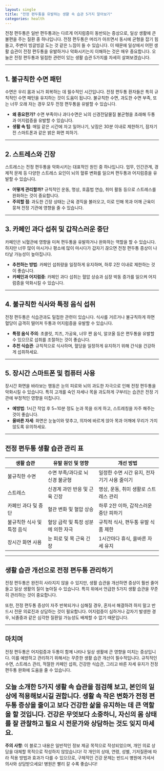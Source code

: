```yaml
---
layout: single
title: "전정 편두통을 유발하는 생활 속 습관 5가지 알아보기"
categories: health
---
```

전정 편두통은 일반 편두통과는 다르게 어지럼증이 동반되는 증상으로, 일상 생활에 큰 불편을 주는 질환 중 하나입니다. 전정 편두통은 머리가 아프면서 동시에 균형을 잡기 힘들고, 주변이 빙글빙글 도는 것 같은 느낌이 들 수 있습니다. 이 때문에 일상에서 어떤 생활 습관이 전정 편두통을 유발하거나 악화시키는지 이해하는 것은 매우 중요합니다. 오늘은 전정 편두통과 밀접한 관련이 있는 생활 습관 5가지를 자세히 살펴보겠습니다.

---

## 1. 불규칙한 수면 패턴

수면은 우리 몸과 뇌가 회복하는 데 필수적인 시간입니다. 전정 편두통 환자들은 특히 규칙적인 수면 패턴을 유지하는 것이 도움이 됩니다. 불규칙한 수면, 과도한 수면 부족, 또는 너무 오래 자는 경우 모두 전정 편두통을 유발할 수 있습니다.

- **왜 중요한가?** 수면 부족이나 과다수면은 뇌의 신경전달물질 불균형을 초래해 두통과 어지럼증을 유발할 수 있습니다.
- **생활 속 팁**: 매일 같은 시간에 자고 일어나기, 낮잠은 30분 이내로 제한하기, 잠자기 전 스마트폰과 같은 밝은 화면 피하기.

---

## 2. 스트레스와 긴장

스트레스는 전정 편두통을 악화시키는 대표적인 원인 중 하나입니다. 업무, 인간관계, 경제적 문제 등 다양한 스트레스 요인이 뇌의 혈류 변화를 일으켜 편두통과 어지럼증을 유발할 수 있습니다.

- **어떻게 관리할까?** 규칙적인 운동, 명상, 호흡법 연습, 취미 활동 등으로 스트레스를 완화하는 것이 중요합니다.
- **주의할 점**: 과도한 긴장 상태는 근육 경직을 불러오고, 이로 인해 목과 어깨 근육이 뭉쳐 전정 기관에 영향을 줄 수 있습니다.

---

## 3. 카페인 과다 섭취 및 갑작스러운 중단

카페인은 뇌혈관에 영향을 미쳐 편두통을 유발하거나 완화하는 역할을 할 수 있습니다. 하지만 너무 많이 마시거나 평소에 많이 마시다가 갑자기 끊으면 전정 편두통 증상이 나타날 가능성이 높아집니다.

- **추천하는 방법**: 카페인 섭취량을 일정하게 유지하며, 하루 2잔 이내로 제한하는 것이 좋습니다.
- **카페인과 어지럼증**: 카페인 과다 섭취는 혈압 상승과 심장 박동 증가를 일으켜 어지럼증을 악화시킬 수 있습니다.

---

## 4. 불규칙한 식사와 특정 음식 섭취

전정 편두통은 식습관과도 밀접한 관련이 있습니다. 식사를 거르거나 불규칙하게 하면 혈당이 급격히 떨어져 두통과 어지럼증을 유발할 수 있습니다.

- **특정 음식 주의**: 초콜릿, 치즈, 가공육, 너무 짠 음식, 알코올 등은 편두통을 유발할 수 있으므로 섭취를 조절하는 것이 좋습니다.
- **추천 식습관**: 규칙적으로 식사하며, 혈당을 일정하게 유지하기 위해 간식을 건강하게 섭취하세요.

---

## 5. 장시간 스마트폰 및 컴퓨터 사용

장시간 화면을 바라보는 행동은 눈의 피로와 뇌의 과도한 자극으로 인해 전정 편두통을 악화시킬 수 있습니다. 특히 고개를 숙인 자세나 목을 과도하게 구부리는 습관은 전정 기관에 부정적인 영향을 미칩니다.

- **예방법**: 1시간 작업 후 5~10분 정도 눈과 목을 쉬게 하고, 스트레칭을 자주 해주는 것이 좋습니다.
- **올바른 자세**: 화면은 눈높이와 맞추고, 의자에 바르게 앉아 목과 어깨에 무리가 가지 않도록 유의하세요.

---

## 전정 편두통 생활 습관 관리 표

| 생활 습관       | 유발 원인 및 영향                    | 개선 방법                              |
|----------------|---------------------------------|-------------------------------------|
| 불규칙한 수면   | 수면 부족/과다로 뇌 신경 불균형         | 일정한 수면 시간 유지, 전자기기 사용 줄이기    |
| 스트레스        | 신경계 과민 반응 및 근육 긴장          | 명상, 운동, 취미 생활로 스트레스 관리         |
| 카페인 과다 및 중단 | 혈관 변화 및 혈압 상승                  | 하루 2잔 이하, 갑작스러운 중단 피하기          |
| 불규칙한 식사 및 특정 음식 | 혈당 급락 및 특정 성분에 의한 자극         | 규칙적 식사, 편두통 유발 식품 제한              |
| 장시간 화면 사용 | 눈 피로 및 목 근육 긴장                  | 1시간마다 휴식, 올바른 자세 유지               |

---

## 생활 습관 개선으로 전정 편두통 관리하기

전정 편두통은 완전히 사라지지 않을 수 있지만, 생활 습관을 개선하면 증상이 훨씬 줄어들고 일상 생활의 질이 높아질 수 있습니다. 특히 위에서 언급한 5가지 생활 습관을 꾸준히 관리하는 것이 중요합니다.

또한, 전정 편두통 증상이 자주 반복되거나 심해질 경우, 혼자서 해결하려 하지 말고 반드시 전문 의료진과 상담하는 것이 필요합니다. 어지럼증이 심하거나 갑자기 발생한 경우, 뇌졸중과 같은 심각한 질환일 가능성도 배제할 수 없기 때문입니다.

---

## 마치며

전정 편두통은 어지럼증과 두통이 함께 나타나 일상 생활에 큰 영향을 미치는 증상입니다. 이를 예방하고 관리하기 위해서는 꾸준한 생활 습관 개선이 필수적입니다. 규칙적인 수면, 스트레스 관리, 적절한 카페인 섭취, 건강한 식습관, 그리고 바른 자세 유지가 전정 편두통 완화에 도움을 줄 수 있습니다.

오늘 소개한 5가지 생활 속 습관을 점검해 보고, 본인의 일상에 적용해보시길 권합니다. 생활 속 작은 변화가 전정 편두통 증상을 줄이고 보다 건강한 삶을 유지하는 데 큰 역할을 할 것입니다. 건강은 무엇보다 소중하니, 자신의 몸 상태를 잘 관찰하고 필요 시 전문가와 상담하는 것도 잊지 마세요.
---

**주의 사항**: 이 블로그 내용은 일반적인 정보 제공 목적으로 작성되었으며, 개인 의료 상담을 대체할 목적으로 작성하지 않았습니다! 각 개인의 상태, 연령, 성별, 기저질환에 따라 적용 방법과 효과가 다를 수 있으므로, 구체적인 건강 문제는 반드시 병원에 가셔서 의사와 상담받으세요! 병원은 빨리 갈 수록 좋습니다!
